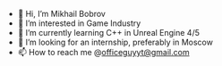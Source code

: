 - 👋 Hi, I’m Mikhail Bobrov
- 👀 I’m interested in Game Industry
- 🌱 I’m currently learning C++ in Unreal Engine 4/5
- 💞️ I’m looking for an internship, preferably in Moscow
- 📫 How to reach me @officeguyyt@gmail.com
